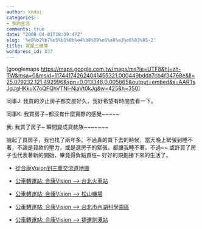 ```yaml
---
author: kkdai
categories:
- 我的生活
comments: true
date: "2008-04-01T18:39:47Z"
slug: '%e8%b2%b7%e5%b1%8b%e4%b8%89%e6%a8%a3%e6%83%85-2'
title: 買屋三樣情
wordpress_id: 837
---
```


[googlemaps https://maps.google.com.tw/maps/ms?ie=UTF8&hl=zh-TW&msa=0&msid=117441742624041455321.000449bdda7cb4f34768e&ll=25.079232,121.492996&spn=0.013348,0.005665&output=embed&s=AARTsJqJgHKkuX7oQFQhVTNi-NiaVt0kJg&w=425&h=350]

 

 

同事J: 我買的汐止房子都交屋好久，我好希望有時間去看一下。

 

同事K: 我買房子~都沒有什麼實際的感覺~~~~~

 

 

我: 我買了房子~ 瞬間變成貸款族~~~~~~~ 

 

 

說起了買房子，我也找了兩年多。不過真的買下去的時候，當天晚上緊張到睡不著，不論是貸款的壓力，或是選房子的緊張。都讓我睡不著。不過~~ 或許買了房子也代表著新的開始，畢竟得負點責任~ 好好的規劃接下來的生活了。

 


* [從合康Vision到三重交流道地圖](http://visionclub.blogspot.com/2008/03/vision_6909.html)

* [公車轉運站: 合康Vision --> 台北火車站](http://visionclub.blogspot.com/2008/03/vision_3849.html)

* [公車轉運站: 合康Vision --> 松山機場](http://visionclub.blogspot.com/2008/03/vision_31.html)

* [公車轉運站: 合康Vision --> 台北市內湖科學園區](http://visionclub.blogspot.com/2008/03/blog-post.html)

* [公車轉運站: 合康Vision --> 捷運劍潭站](http://visionclub.blogspot.com/2008/03/vision.html)     

   
